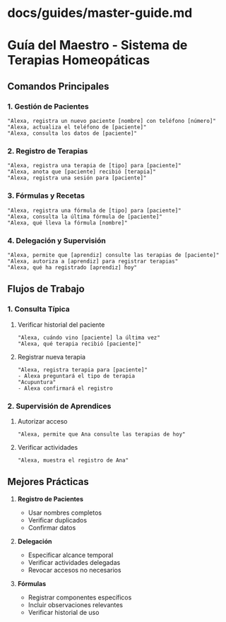 # docs/guides/master-guide.md

# Guía del Maestro - Sistema de Terapias Homeopáticas

## Comandos Principales

### 1. Gestión de Pacientes
```
"Alexa, registra un nuevo paciente [nombre] con teléfono [número]"
"Alexa, actualiza el teléfono de [paciente]"
"Alexa, consulta los datos de [paciente]"
```

### 2. Registro de Terapias
```
"Alexa, registra una terapia de [tipo] para [paciente]"
"Alexa, anota que [paciente] recibió [terapia]"
"Alexa, registra una sesión para [paciente]"
```

### 3. Fórmulas y Recetas
```
"Alexa, registra una fórmula de [tipo] para [paciente]"
"Alexa, consulta la última fórmula de [paciente]"
"Alexa, qué lleva la fórmula [nombre]"
```

### 4. Delegación y Supervisión
```
"Alexa, permite que [aprendiz] consulte las terapias de [paciente]"
"Alexa, autoriza a [aprendiz] para registrar terapias"
"Alexa, qué ha registrado [aprendiz] hoy"
```

## Flujos de Trabajo

### 1. Consulta Típica
1. Verificar historial del paciente
   ```
   "Alexa, cuándo vino [paciente] la última vez"
   "Alexa, qué terapia recibió [paciente]"
   ```

2. Registrar nueva terapia
   ```
   "Alexa, registra terapia para [paciente]"
   - Alexa preguntará el tipo de terapia
   "Acupuntura"
   - Alexa confirmará el registro
   ```

### 2. Supervisión de Aprendices
1. Autorizar acceso
   ```
   "Alexa, permite que Ana consulte las terapias de hoy"
   ```

2. Verificar actividades
   ```
   "Alexa, muestra el registro de Ana"
   ```

## Mejores Prácticas

1. **Registro de Pacientes**
   - Usar nombres completos
   - Verificar duplicados
   - Confirmar datos

2. **Delegación**
   - Especificar alcance temporal
   - Verificar actividades delegadas
   - Revocar accesos no necesarios

3. **Fórmulas**
   - Registrar componentes específicos
   - Incluir observaciones relevantes
   - Verificar historial de uso
